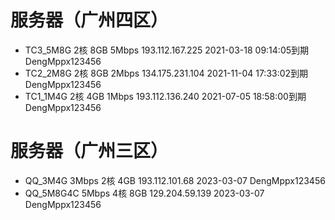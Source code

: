 

# 服务器（广州四区）
* TC3_5M8G 2核 8GB 5Mbps 193.112.167.225 		2021-03-18 09:14:05到期 DengMppx123456
* TC2_2M8G 2核 8GB 2Mbps 134.175.231.104		2021-11-04 17:33:02到期 DengMppx123456
* TC1_1M4G 2核 4GB 1Mbps 193.112.136.240		2021-07-05 18:58:00到期 DengMppx123456

# 服务器（广州三区）
* QQ_3M4G   3Mbps 2核 4GB 193.112.101.68	2023-03-07	DengMppx123456
* QQ_5M8G4C 5Mbps 4核 8GB 129.204.59.139 	2023-03-07	DengMppx123456

